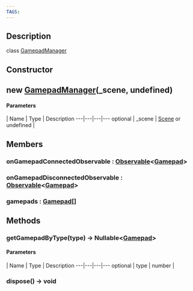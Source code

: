 ```yaml
---
TAGS:
---
```

## Description

class [GamepadManager](/classes/3.1/GamepadManager)



## Constructor

## new [GamepadManager](/classes/3.1/GamepadManager)(_scene, undefined)



#### Parameters
 | Name | Type | Description
---|---|---|---
optional | _scene | [Scene](/classes/3.1/Scene) or undefined | 
## Members

### onGamepadConnectedObservable : [Observable](/classes/3.1/Observable)&lt;[Gamepad](/classes/3.1/Gamepad)&gt;


### onGamepadDisconnectedObservable : [Observable](/classes/3.1/Observable)&lt;[Gamepad](/classes/3.1/Gamepad)&gt;


### gamepads : [Gamepad](/classes/3.1/Gamepad)[]


## Methods

### getGamepadByType(type) &rarr; Nullable&lt;[Gamepad](/classes/3.1/Gamepad)&gt;



#### Parameters
 | Name | Type | Description
---|---|---|---
optional | type | number | 

### dispose() &rarr; void


